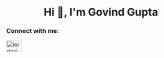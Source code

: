 <h1 align="center">Hi 👋, I'm Govind Gupta</h1>
<h3 align="left">Connect with me:</h3>
<p align="left">
<a href="https://linkedin.com/in/in/govindggupta" target="blank"><img align="center" src="https://raw.githubusercontent.com/rahuldkjain/github-profile-readme-generator/master/src/images/icons/Social/linked-in-alt.svg" alt="in/govindggupta" height="30" width="40" /></a>
</p>
